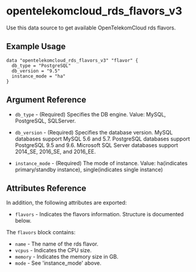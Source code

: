 # opentelekomcloud_rds_flavors_v3

Use this data source to get available OpenTelekomCloud rds flavors.

## Example Usage

```hcl
data "opentelekomcloud_rds_flavors_v3" "flavor" {
  db_type = "PostgreSQL"
  db_version = "9.5"
  instance_mode = "ha"
}
```

## Argument Reference

* `db_type` - (Required) Specifies the DB engine. Value: MySQL, PostgreSQL, SQLServer.

* `db_version` - (Required) Specifies the database version. MySQL databases support MySQL 5.6
  and 5.7. PostgreSQL databases support PostgreSQL 9.5 and 9.6. Microsoft SQL Server
  databases support 2014_SE, 2016_SE, and 2016_EE.

* `instance_mode` - (Required) The mode of instance. Value: ha(indicates primary/standby instance), single(indicates single instance)

## Attributes Reference

In addition, the following attributes are exported:

* `flavors` -
  Indicates the flavors information. Structure is documented below.

The `flavors` block contains:

* `name` - The name of the rds flavor.
* `vcpus` - Indicates the CPU size.
* `memory` - Indicates the memory size in GB.
* `mode` - See 'instance_mode' above.
